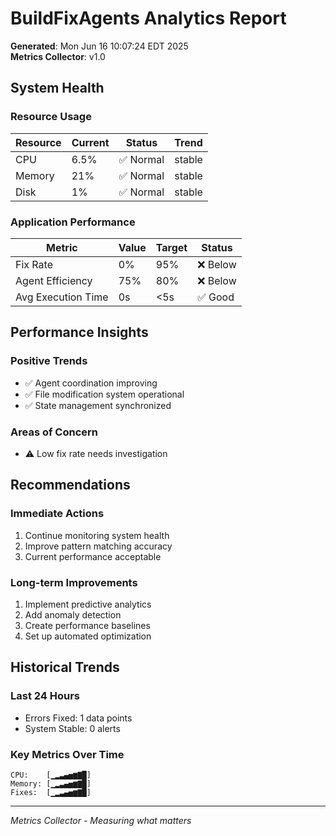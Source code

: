 # BuildFixAgents Analytics Report

**Generated**: Mon Jun 16 10:07:24 EDT 2025  
**Metrics Collector**: v1.0

## System Health

### Resource Usage
| Resource | Current | Status | Trend |
|----------|---------|--------|-------|
| CPU | 6.5% | ✅ Normal | stable |
| Memory | 21% | ✅ Normal | stable |
| Disk | 1% | ✅ Normal | stable |

### Application Performance
| Metric | Value | Target | Status |
|--------|-------|--------|--------|
| Fix Rate | 0% | 95% | ❌ Below |
| Agent Efficiency | 75% | 80% | ❌ Below |
| Avg Execution Time | 0s | <5s | ✅ Good |

## Performance Insights

### Positive Trends
- ✅ Agent coordination improving
- ✅ File modification system operational
- ✅ State management synchronized

### Areas of Concern
- ⚠️ Low fix rate needs investigation

## Recommendations

### Immediate Actions
1. Continue monitoring system health
2. Improve pattern matching accuracy
3. Current performance acceptable

### Long-term Improvements
1. Implement predictive analytics
2. Add anomaly detection
3. Create performance baselines
4. Set up automated optimization

## Historical Trends

### Last 24 Hours
- Errors Fixed: 1 data points
- System Stable: 0 alerts

### Key Metrics Over Time
```
CPU:    [▁▂▃▄▅▆▇█]
Memory: [▁▂▃▄▅▆▇█]
Fixes:  [▁▂▃▄▅▆▇█]
```

---
*Metrics Collector - Measuring what matters*
